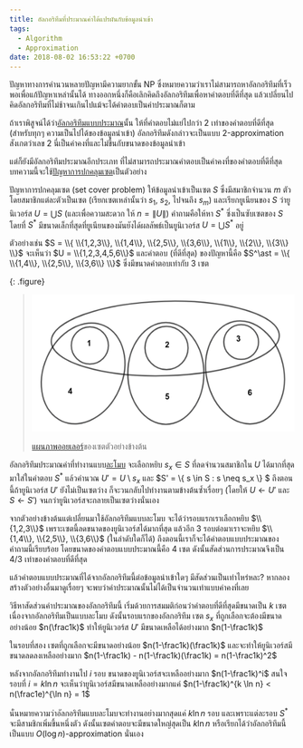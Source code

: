 ```yaml
---
title: อัลกอริทึมที่ประมาณค่าได้แปรผันกับข้อมูลนำเข้า
tags:
  - Algorithm
  - Approximation
date: 2018-08-02 16:53:22 +0700
---
```


ปัญหาทางการคำนวนหลายปัญหามีความยากขั้น NP ซึ่งหมายความว่าเราไม่สามารถหาอัลกอริทึมที่เร็วพอเพื่อแก้ปัญหาเหล่านั้นได้ ทางออกหนึ่งก็คือเลิกคิดถึงอัลกอริทึมเพื่อหาคำตอบที่ดีที่สุด แล้วเปลี่ยนไปคิดอัลกอริทึมที่ไม่ช้าจนเกินไปแม้จะได้คำตอบเป็นค่าประมาณก็ตาม

ถ้าเราพิสูจน์ได้ว่า[อัลกอริทึมแบบประมาณ][approx algo]นั้น ให้ที่คำตอบไม่แย่ไปกว่า 2 เท่าของคำตอบที่ดีที่สุด (สำหรับทุกๆ ความเป็นไปได้ของข้อมูลนำเข้า) อัลกอริทึมดังกล่าวจะเป็นแบบ 2-approximation สังเกตว่าเลข 2 นี่เป็นค่าคงที่และไม่ขึ้นกับขนาดของข้อมูลนำเข้า

แต่ก็ยังมีอัลกอริทึมประมาณอีกประเภท ที่ไม่สามารถประมาณคำตอบเป็นค่าคงที่ของคำตอบที่ดีที่สุด บทความนี้จะใช้[ปัญหาการปกคลุมเซต][set cover]เป็นตัวอย่าง

ปัญหาการปกคลุมเซต (set cover problem) ให้ข้อมูลนำเข้าเป็นเซต $S$ ซึ่งมีสมาชิกจำนวน $m$ ตัว โดยสมาชิกแต่ละตัวเป็นเซต (เรียกเซตเหล่านั้นว่า $s_1$, $s_2$, ไปจนถึง $s_m$) และเรียกยูเนียนของ $S$ ว่ายูนิเวอร์ส $U = \bigcup S$ (และเพื่อความสะดวก ให้ $n = \|U\|$) คำถามคือให้หา $S^\ast$ ซึ่งเป็นซับเซตของ $S$ โดยที่ $S^\ast$ มีขนาดเล็กที่สุดที่ยูเนียนของมันยังได้ผลลัพธ์เป็นยูนิเวอร์ส $U = \bigcup S^\ast$ อยู่

ตัวอย่างเช่น $S = \\{ \\{1,2,3\\}, \\{1,4\\}, \\{2,5\\}, \\{3,6\\}, \\{1\\}, \\{2\\}, \\{3\\} \\}$ จะเห็นว่า $U = \\{1,2,3,4,5,6\\}$ และคำตอบ (ที่ดีที่สุด) ของปัญหานี้คือ $S^\ast = \\{ \\{1,4\\}, \\{2,5\\}, \\{3,6\\} \\}$ ซึ่งมีขนาดคำตอบเท่ากับ 3 เซต

{: .figure}
> ![](/images/set-cover.png)
>
> [แผนภาพออยเลอร์][euler diagram]ของเซตตัวอย่างข้างต้น

อัลกอริทึมประมาณค่าที่ทำงานแบบ[ละโมบ][greedy] จะเลือกหยิบ $s_x \in S$ ที่ลดจำนวนสมาชิกใน $U$ ได้มากที่สุดมาใส่ในคำตอบ $S^\ast$ แล้วคำนวณ $U' = U \setminus s_x$ และ $S' = \\{ s \in S : s \neq s_x \\} $ ถึงตอนนี้ถ้ายูนิเวอร์ส $U'$ ยังไม่เป็นเซตว่าง ก็จะวนกลับไปทำงานตามข้างต้นซ้ำเรื่อยๆ (โดยให้ $U \gets U'$ และ $S \gets S'$) จนกว่ายูนิเวอร์สจะกลายเป็นเซตว่างนั่นเอง

จากตัวอย่างข้างต้นแต่เปลี่ยนมาใช้อัลกอริทึมแบบละโมบ จะได้ว่ารอบแรกเราเลือกหยิบ $\\{1,2,3\\}$ เพราะเซตนี้ลดขนาดของยูนิเวอร์สได้มากที่สุด แล้วอีก 3 รอบต่อมาเราจะหยิบ $\\{1,4\\}, \\{2,5\\}, \\{3,6\\}$ (ในลำดับใดก็ได้) ถึงตอนนี้เราก็จะได้คำตอบแบบประมาณของคำถามนี้เรียบร้อย โดยขนาดของคำตอบแบบประมาณนี้คือ 4 เซต ดังนั้นสัดส่วนการประมาณจึงเป็น 4/3 เท่าของคำตอบที่ดีที่สุด

แล้วคำตอบแบบประมาณที่ได้จากอัลกอริทึมนี้ต่อข้อมูลนำเข้าใดๆ มีสัดส่วนเป็นเท่าไหร่หละ? หากลองสร้างตัวอย่างอื่นมาดูเรื่อยๆ จะพบว่าค่าประมาณนั้นไม่ได้เป็นจำนวนเท่าแบบค่าคงที่เลย

วิธีหาสัดส่วนค่าประมาณของอัลกอริทึมนี้ เริ่มด้วยการสมมติก่อนว่าคำตอบที่ดีที่สุดมีขนาดเป็น $k$ เซต เนื่องจากอัลกอริทึมเป็นแบบละโมบ ดังนั้นรอบแรกของอัลกอริทึม เซต $s_x$ ที่ถูกเลือกจะต้องมีขนาดอย่างน้อย $n(\frac1k)$ ทำให้ยูนิเวอร์ส $U'$ มีขนาดเหลือได้อย่างมาก $n(1-\frac1k)$

ในรอบที่สอง เซตที่ถูกเลือกจะมีขนาดอย่างน้อย $n(1-\frac1k)(\frac1k)$ และจะทำให้ยูนิเวอร์สมีขนาดลดลงเหลืออย่างมาก $n(1-\frac1k) - n(1-\frac1k)(\frac1k) = n(1-\frac1k)^2$

หลังจากอัลกอริทึมทำงานไป $i$ รอบ ขนาดของยูนิเวอร์สจะเหลืออย่างมาก $n(1-\frac1k)^i$ สนใจรอบที่ $i = k \ln n$ จะเห็นว่ายูนิเวอร์สมีขนาดเหลืออย่างมากแค่ $n(1-\frac1k)^{k \ln n} < n(\frac1e)^{\ln n} = 1$

นั่นหมายความว่าอัลกอริทึมแบบละโมบจะทำงานอย่างมากสุดแค่ $k \ln n$ รอบ และเพราะแต่ละรอบ $S^\ast$ จะมีสามชิกเพิ่มขึ้นหนึ่งตัว ดังนั้นเซตคำตอบจะมีขนาดใหญ่สุดเป็น $k \ln n$ หรือเรียกได้ว่าอัลกอริทึมนี้เป็นแบบ $O(\log n)$-approximation นั่นเอง


[approx algo]: //en.wikipedia.org/wiki/Approximation_algorithm
[set cover]: //en.wikipedia.org/wiki/Set_cover_problem
[euler diagram]: //en.wikipedia.org/wiki/Euler_diagram
[greedy]: //en.wikipedia.org/wiki/Greedy_algorithm
